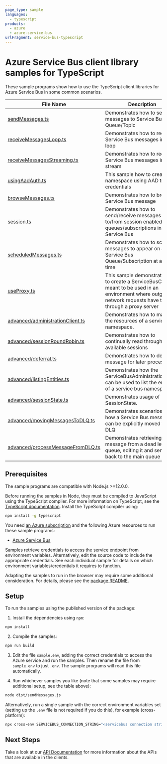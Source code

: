 ```yaml
---
page_type: sample
languages:
  - typescript
products:
  - azure
  - azure-service-bus
urlFragment: service-bus-typescript
---
```


# Azure Service Bus client library samples for TypeScript

These sample programs show how to use the TypeScript client libraries for Azure Service Bus in some common scenarios.

| **File Name**                                                       | **Description**                                                                                                                                                |
| ------------------------------------------------------------------- | -------------------------------------------------------------------------------------------------------------------------------------------------------------- |
| [sendMessages.ts][sendmessages]                                     | Demonstrates how to send messages to Service Bus Queue/Topic                                                                                                   |
| [receiveMessagesLoop.ts][receivemessagesloop]                       | Demonstrates how to receive Service Bus messages in a loop                                                                                                     |
| [receiveMessagesStreaming.ts][receivemessagesstreaming]             | Demonstrates how to receive Service Bus messages in a stream                                                                                                   |
| [usingAadAuth.ts][usingaadauth]                                     | This sample how to create a namespace using AAD token credentials                                                                                              |
| [browseMessages.ts][browsemessages]                                 | Demonstrates how to browse a Service Bus message                                                                                                               |
| [session.ts][session]                                               | Demonstrates how to send/receive messages to/from session enabled queues/subscriptions in Service Bus                                                          |
| [scheduledMessages.ts][scheduledmessages]                           | Demonstrates how to schedule messages to appear on a Service Bus Queue/Subscription at a later time                                                            |
| [useProxy.ts][useproxy]                                             | This sample demonstrates how to create a ServiceBusClient meant to be used in an environment where outgoing network requests have to go through a proxy server |
| [advanced/administrationClient.ts][advanced_administrationclient]   | Demonstrates how to manage the resources of a service bus namespace.                                                                                           |
| [advanced/sessionRoundRobin.ts][advanced_sessionroundrobin]         | Demonstrates how to continually read through all the available sessions                                                                                        |
| [advanced/deferral.ts][advanced_deferral]                           | Demonstrates how to defer a message for later processing.                                                                                                      |
| [advanced/listingEntities.ts][advanced_listingentities]             | Demonstrates how the ServiceBusAdministrationClient can be used to list the entities of a service bus namespace                                                |
| [advanced/sessionState.ts][advanced_sessionstate]                   | Demonstrates usage of SessionState.                                                                                                                            |
| [advanced/movingMessagesToDLQ.ts][advanced_movingmessagestodlq]     | Demonstrates scenarios as to how a Service Bus message can be explicitly moved to the DLQ                                                                      |
| [advanced/processMessageFromDLQ.ts][advanced_processmessagefromdlq] | Demonstrates retrieving a message from a dead letter queue, editing it and sending it back to the main queue                                                   |

## Prerequisites

The sample programs are compatible with Node.js >=12.0.0.

Before running the samples in Node, they must be compiled to JavaScript using the TypeScript compiler. For more information on TypeScript, see the [TypeScript documentation][typescript]. Install the TypeScript compiler using:

```bash
npm install -g typescript
```

You need [an Azure subscription][freesub] and the following Azure resources to run these sample programs:

- [Azure Service Bus][createinstance_azureservicebus]

Samples retrieve credentials to access the service endpoint from environment variables. Alternatively, edit the source code to include the appropriate credentials. See each individual sample for details on which environment variables/credentials it requires to function.

Adapting the samples to run in the browser may require some additional consideration. For details, please see the [package README][package].

## Setup

To run the samples using the published version of the package:

1. Install the dependencies using `npm`:

```bash
npm install
```

2. Compile the samples:

```bash
npm run build
```

3. Edit the file `sample.env`, adding the correct credentials to access the Azure service and run the samples. Then rename the file from `sample.env` to just `.env`. The sample programs will read this file automatically.

4. Run whichever samples you like (note that some samples may require additional setup, see the table above):

```bash
node dist/sendMessages.js
```

Alternatively, run a single sample with the correct environment variables set (setting up the `.env` file is not required if you do this), for example (cross-platform):

```bash
npx cross-env SERVICEBUS_CONNECTION_STRING="<servicebus connection string>" QUEUE_NAME="<queue name>" node dist/sendMessages.js
```

## Next Steps

Take a look at our [API Documentation][apiref] for more information about the APIs that are available in the clients.

[sendmessages]: https://github.com/Azure/azure-sdk-for-js/blob/master/sdk/servicebus/service-bus/samples/v7/typescript/src/sendMessages.ts
[receivemessagesloop]: https://github.com/Azure/azure-sdk-for-js/blob/master/sdk/servicebus/service-bus/samples/v7/typescript/src/receiveMessagesLoop.ts
[receivemessagesstreaming]: https://github.com/Azure/azure-sdk-for-js/blob/master/sdk/servicebus/service-bus/samples/v7/typescript/src/receiveMessagesStreaming.ts
[usingaadauth]: https://github.com/Azure/azure-sdk-for-js/blob/master/sdk/servicebus/service-bus/samples/v7/typescript/src/usingAadAuth.ts
[browsemessages]: https://github.com/Azure/azure-sdk-for-js/blob/master/sdk/servicebus/service-bus/samples/v7/typescript/src/browseMessages.ts
[session]: https://github.com/Azure/azure-sdk-for-js/blob/master/sdk/servicebus/service-bus/samples/v7/typescript/src/session.ts
[scheduledmessages]: https://github.com/Azure/azure-sdk-for-js/blob/master/sdk/servicebus/service-bus/samples/v7/typescript/src/scheduledMessages.ts
[useproxy]: https://github.com/Azure/azure-sdk-for-js/blob/master/sdk/servicebus/service-bus/samples/v7/typescript/src/useProxy.ts
[advanced_administrationclient]: https://github.com/Azure/azure-sdk-for-js/blob/master/sdk/servicebus/service-bus/samples/v7/typescript/src/advanced/administrationClient.ts
[advanced_sessionroundrobin]: https://github.com/Azure/azure-sdk-for-js/blob/master/sdk/servicebus/service-bus/samples/v7/typescript/src/advanced/sessionRoundRobin.ts
[advanced_deferral]: https://github.com/Azure/azure-sdk-for-js/blob/master/sdk/servicebus/service-bus/samples/v7/typescript/src/advanced/deferral.ts
[advanced_listingentities]: https://github.com/Azure/azure-sdk-for-js/blob/master/sdk/servicebus/service-bus/samples/v7/typescript/src/advanced/listingEntities.ts
[advanced_sessionstate]: https://github.com/Azure/azure-sdk-for-js/blob/master/sdk/servicebus/service-bus/samples/v7/typescript/src/advanced/sessionState.ts
[advanced_movingmessagestodlq]: https://github.com/Azure/azure-sdk-for-js/blob/master/sdk/servicebus/service-bus/samples/v7/typescript/src/advanced/movingMessagesToDLQ.ts
[advanced_processmessagefromdlq]: https://github.com/Azure/azure-sdk-for-js/blob/master/sdk/servicebus/service-bus/samples/v7/typescript/src/advanced/processMessageFromDLQ.ts
[apiref]: https://docs.microsoft.com/javascript/api/@azure/service-bus
[freesub]: https://azure.microsoft.com/free/
[createinstance_azureservicebus]: https://docs.microsoft.com/azure/service-bus-messaging
[package]: https://github.com/Azure/azure-sdk-for-js/tree/master/sdk/servicebus/service-bus/README.md
[typescript]: https://www.typescriptlang.org/docs/home.html
